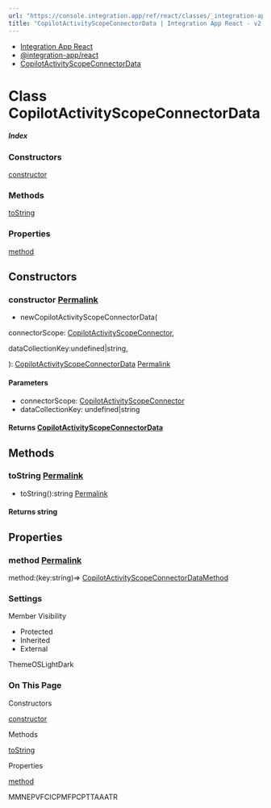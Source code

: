 ```yaml
---
url: "https://console.integration.app/ref/react/classes/_integration-app_react.CopilotActivityScopeConnectorData.html"
title: "CopilotActivityScopeConnectorData | Integration App React - v2.14.3"
---
```


- [Integration App React](https://console.integration.app/ref/react/index.html)
- [@integration-app/react](https://console.integration.app/ref/react/modules/_integration-app_react.html)
- [CopilotActivityScopeConnectorData](https://console.integration.app/ref/react/classes/_integration-app_react.CopilotActivityScopeConnectorData.html)

# Class CopilotActivityScopeConnectorData

##### Index

### Constructors

[constructor](https://console.integration.app/ref/react/classes/_integration-app_react.CopilotActivityScopeConnectorData.html#constructor)

### Methods

[toString](https://console.integration.app/ref/react/classes/_integration-app_react.CopilotActivityScopeConnectorData.html#tostring)

### Properties

[method](https://console.integration.app/ref/react/classes/_integration-app_react.CopilotActivityScopeConnectorData.html#method)

## Constructors

### constructor [Permalink](https://console.integration.app/ref/react/classes/_integration-app_react.CopilotActivityScopeConnectorData.html\#constructor)

- newCopilotActivityScopeConnectorData(

connectorScope: [CopilotActivityScopeConnector](https://console.integration.app/ref/react/classes/_integration-app_react.CopilotActivityScopeConnector.html),

dataCollectionKey:undefined\|string,

): [CopilotActivityScopeConnectorData](https://console.integration.app/ref/react/classes/_integration-app_react.CopilotActivityScopeConnectorData.html) [Permalink](https://console.integration.app/ref/react/classes/_integration-app_react.CopilotActivityScopeConnectorData.html#constructorcopilotactivityscopeconnectordata)





#### Parameters



- connectorScope: [CopilotActivityScopeConnector](https://console.integration.app/ref/react/classes/_integration-app_react.CopilotActivityScopeConnector.html)
- dataCollectionKey: undefined\|string

#### Returns [CopilotActivityScopeConnectorData](https://console.integration.app/ref/react/classes/_integration-app_react.CopilotActivityScopeConnectorData.html)

## Methods

### toString [Permalink](https://console.integration.app/ref/react/classes/_integration-app_react.CopilotActivityScopeConnectorData.html\#tostring)

- toString():string [Permalink](https://console.integration.app/ref/react/classes/_integration-app_react.CopilotActivityScopeConnectorData.html#tostring-1)



#### Returns string


## Properties

### method [Permalink](https://console.integration.app/ref/react/classes/_integration-app_react.CopilotActivityScopeConnectorData.html\#method)

method:(key:string)=> [CopilotActivityScopeConnectorDataMethod](https://console.integration.app/ref/react/classes/_integration-app_react.CopilotActivityScopeConnectorDataMethod.html)

### Settings

Member Visibility

- Protected
- Inherited
- External

ThemeOSLightDark

### On This Page

Constructors

[constructor](https://console.integration.app/ref/react/classes/_integration-app_react.CopilotActivityScopeConnectorData.html#constructor)

Methods

[toString](https://console.integration.app/ref/react/classes/_integration-app_react.CopilotActivityScopeConnectorData.html#tostring)

Properties

[method](https://console.integration.app/ref/react/classes/_integration-app_react.CopilotActivityScopeConnectorData.html#method)

MMNEPVFCICPMFPCPTTAAATR